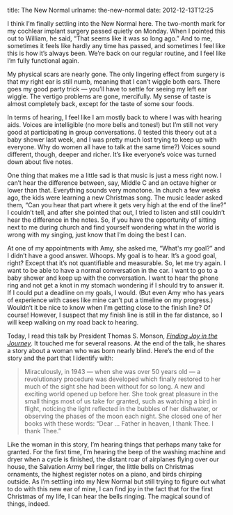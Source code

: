 title: The New Normal
urlname: the-new-normal
date: 2012-12-13T12:25

I think I&#x02bc;m finally settling into the New Normal here. The two-month mark for my cochlear implant surgery passed
quietly on Monday. When I pointed this out to William, he said, &ldquo;That seems like it was so long ago.&rdquo; And to
me, sometimes it feels like hardly any time has passed, and sometimes I feel like this is how it&#x02bc;s always been.
We&#x02bc;re back on our regular routine, and I feel like I&#x02bc;m fully functional again.

My physical scars are nearly gone. The only lingering effect from surgery is that my right ear is still numb, meaning
that I can&#x02bc;t wiggle both ears. There goes my good party trick &mdash; you&#x02bc;ll have to settle for seeing my
left ear wiggle. The vertigo problems are gone, mercifully. My sense of taste is almost completely back, except for the
taste of some sour foods.

In terms of hearing, I feel like I am mostly back to where I was with hearing aids. Voices are intelligible (no more
bells and tones!) but I&#x02bc;m still not very good at participating in group conversations. (I tested this theory out
at a baby shower last week, and I was pretty much lost trying to keep up with everyone. Why do women all have to talk at
the same time?) Voices sound different, though, deeper and richer. It&#x02bc;s like everyone&#x02bc;s voice was turned
down about five notes.

One thing that makes me a little sad is that music is just a mess right now. I can&#x02bc;t hear the difference between,
say, Middle C and an octave higher or lower than that. Everything sounds very monotone. In church a few weeks ago, the
kids were learning a new Christmas song. The music leader asked them, &ldquo;Can you hear that part where it gets very
high at the end of the line?&rdquo; I couldn&#x02bc;t tell, and after she pointed that out, I tried to listen and still
couldn&#x02bc;t hear the difference in the notes. So, if you have the opportunity of sitting next to me during church
and find yourself wondering what in the world is wrong with my singing, just know that I&#x02bc;m doing the best I can.

At one of my appointments with Amy, she asked me, &ldquo;What's my goal?&rdquo; and I didn&#x02bc;t have a good answer.
Whoops. My goal is to hear. It&#x02bc;s a good goal, right? Except that it&#x02bc;s not quantifiable and measurable. So,
let me try again. I want to be able to have a normal conversation in the car. I want to go to a baby shower and keep up
with the conversation. I want to hear the phone ring and not get a knot in my stomach wondering if I should try to
answer it. If I could put a deadline on my goals, I would. (But even Amy who has years of experience with cases like
mine can&#x02bc;t put a timeline on my progress.) Wouldn&#x02bc;t it be nice to know when I&#x02bc;m getting close to
the finish line? Of course! However, I suspect that my finish line is still in the far distance, so I will keep walking
on my road back to hearing.

Today, I read this talk by President Thomas S. Monson, [_Finding Joy in the Journey_][a]. It touched me for several
reasons. At the end of the talk, he shares a story about a woman who was born nearly blind. Here&#x02bc;s the end of the
story and the part that I identify with:

[a]: https://www.churchofjesuschrist.org/study/general-conference/2008/10/finding-joy-in-the-journey

> Miraculously, in 1943 &mdash; when she was over 50 years old &mdash; a revolutionary procedure was developed which
> finally restored to her much of the sight she had been without for so long. A new and exciting world opened up before
> her. She took great pleasure in the small things most of us take for granted, such as watching a bird in flight,
> noticing the light reflected in the bubbles of her dishwater, or observing the phases of the moon each night. She
> closed one of her books with these words: &ldquo;Dear &hellip; Father in heaven, I thank Thee. I thank Thee.&rdquo;

Like the woman in this story, I&#x02bc;m hearing things that perhaps many take for granted. For the first time,
I&#x02bc;m hearing the beep of the washing machine and dryer when a cycle is finished, the distant roar of airplanes
flying over our house, the Salvation Army bell ringer, the little bells on Christmas ornaments, the highest register
notes on a piano, and birds chirping outside. As I&#x02bc;m settling into my New Normal but still trying to figure out
what to do with this new ear of mine, I can find joy in the fact that for the first Christmas of my life, I can hear the
bells ringing. The magical sound of things, indeed.
